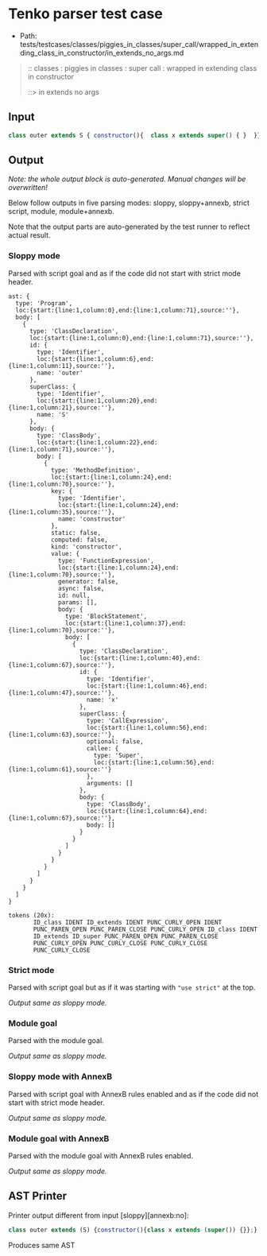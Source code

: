 # Tenko parser test case

- Path: tests/testcases/classes/piggies_in_classes/super_call/wrapped_in_extending_class_in_constructor/in_extends_no_args.md

> :: classes : piggies in classes : super call : wrapped in extending class in constructor
>
> ::> in extends no args

## Input

`````js
class outer extends S { constructor(){  class x extends super() { }  }}
`````

## Output

_Note: the whole output block is auto-generated. Manual changes will be overwritten!_

Below follow outputs in five parsing modes: sloppy, sloppy+annexb, strict script, module, module+annexb.

Note that the output parts are auto-generated by the test runner to reflect actual result.

### Sloppy mode

Parsed with script goal and as if the code did not start with strict mode header.

`````
ast: {
  type: 'Program',
  loc:{start:{line:1,column:0},end:{line:1,column:71},source:''},
  body: [
    {
      type: 'ClassDeclaration',
      loc:{start:{line:1,column:0},end:{line:1,column:71},source:''},
      id: {
        type: 'Identifier',
        loc:{start:{line:1,column:6},end:{line:1,column:11},source:''},
        name: 'outer'
      },
      superClass: {
        type: 'Identifier',
        loc:{start:{line:1,column:20},end:{line:1,column:21},source:''},
        name: 'S'
      },
      body: {
        type: 'ClassBody',
        loc:{start:{line:1,column:22},end:{line:1,column:71},source:''},
        body: [
          {
            type: 'MethodDefinition',
            loc:{start:{line:1,column:24},end:{line:1,column:70},source:''},
            key: {
              type: 'Identifier',
              loc:{start:{line:1,column:24},end:{line:1,column:35},source:''},
              name: 'constructor'
            },
            static: false,
            computed: false,
            kind: 'constructor',
            value: {
              type: 'FunctionExpression',
              loc:{start:{line:1,column:24},end:{line:1,column:70},source:''},
              generator: false,
              async: false,
              id: null,
              params: [],
              body: {
                type: 'BlockStatement',
                loc:{start:{line:1,column:37},end:{line:1,column:70},source:''},
                body: [
                  {
                    type: 'ClassDeclaration',
                    loc:{start:{line:1,column:40},end:{line:1,column:67},source:''},
                    id: {
                      type: 'Identifier',
                      loc:{start:{line:1,column:46},end:{line:1,column:47},source:''},
                      name: 'x'
                    },
                    superClass: {
                      type: 'CallExpression',
                      loc:{start:{line:1,column:56},end:{line:1,column:63},source:''},
                      optional: false,
                      callee: {
                        type: 'Super',
                        loc:{start:{line:1,column:56},end:{line:1,column:61},source:''}
                      },
                      arguments: []
                    },
                    body: {
                      type: 'ClassBody',
                      loc:{start:{line:1,column:64},end:{line:1,column:67},source:''},
                      body: []
                    }
                  }
                ]
              }
            }
          }
        ]
      }
    }
  ]
}

tokens (20x):
       ID_class IDENT ID_extends IDENT PUNC_CURLY_OPEN IDENT
       PUNC_PAREN_OPEN PUNC_PAREN_CLOSE PUNC_CURLY_OPEN ID_class IDENT
       ID_extends ID_super PUNC_PAREN_OPEN PUNC_PAREN_CLOSE
       PUNC_CURLY_OPEN PUNC_CURLY_CLOSE PUNC_CURLY_CLOSE
       PUNC_CURLY_CLOSE
`````

### Strict mode

Parsed with script goal but as if it was starting with `"use strict"` at the top.

_Output same as sloppy mode._

### Module goal

Parsed with the module goal.

_Output same as sloppy mode._

### Sloppy mode with AnnexB

Parsed with script goal with AnnexB rules enabled and as if the code did not start with strict mode header.

_Output same as sloppy mode._

### Module goal with AnnexB

Parsed with the module goal with AnnexB rules enabled.

_Output same as sloppy mode._

## AST Printer

Printer output different from input [sloppy][annexb:no]:

````js
class outer extends (S) {constructor(){class x extends (super()) {}};}
````

Produces same AST
